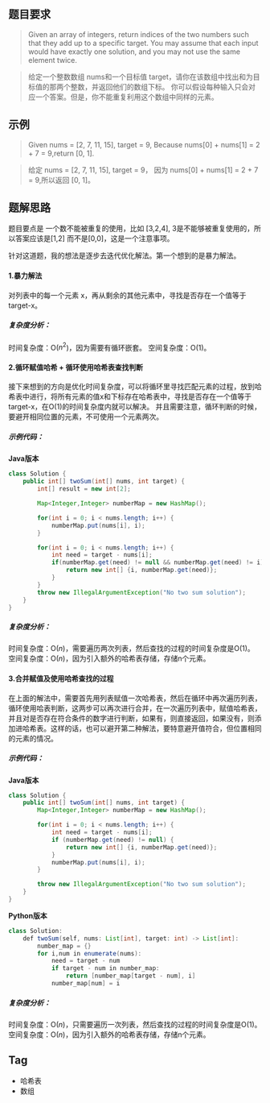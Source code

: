 ## 题目要求
> Given an array of integers, return indices of the two numbers such that they add up to a specific target.
> You may assume that each input would have exactly one solution, and you may not use the same element twice.


> 给定一个整数数组 nums和一个目标值 target，请你在该数组中找出和为目标值的那两个整数，并返回他们的数组下标。
> 你可以假设每种输入只会对应一个答案。但是，你不能重复利用这个数组中同样的元素。

## 示例
> Given nums = [2, 7, 11, 15], target = 9, 
> Because nums[0] + nums[1] = 2 + 7 = 9,return [0, 1].


> 给定 nums = [2, 7, 11, 15], target = 9，
> 因为 nums[0] + nums[1] = 2 + 7 = 9,所以返回 [0, 1]。


## 题解思路
题目要点是 一个数不能被重复的使用，比如 [3,2,4], 3是不能够被重复使用的，所以答案应该是[1,2] 而不是[0,0]，这是一个注意事项。

针对这道题，我的想法是逐步去迭代优化解法。第一个想到的是暴力解法。

#### 1.暴力解法
对列表中的每一个元素 x，再从剩余的其他元素中，寻找是否存在一个值等于 target-x。
##### 复杂度分析：
时间复杂度：O($n^2$)，因为需要有循环嵌套。
空间复杂度：O(1)。

#### 2.循环赋值哈希 + 循环使用哈希表查找判断
接下来想到的方向是优化时间复杂度，可以将循环里寻找匹配元素的过程，放到哈希表中进行，将所有元素的值x和下标存在哈希表中，寻找是否存在一个值等于 target-x，在O(1)的时间复杂度内就可以解决。
并且需要注意，循环判断的时候，要避开相同位置的元素，不可使用一个元素两次。

##### 示例代码：
**Java版本**
```java
class Solution {
    public int[] twoSum(int[] nums, int target) {
        int[] result = new int[2];

        Map<Integer,Integer> numberMap = new HashMap();

        for(int i = 0; i < nums.length; i++) {
            numberMap.put(nums[i], i);
        }

        for(int i = 0; i < nums.length; i++) {
            int need = target - nums[i];
            if(numberMap.get(need) != null && numberMap.get(need) != i) {
                return new int[] {i, numberMap.get(need)};
            }
        }
        throw new IllegalArgumentException("No two sum solution");
    }
}
```
##### 复杂度分析：
时间复杂度：O($n$)，需要遍历两次列表，然后查找的过程的时间复杂度是O(1)。
空间复杂度：O($n$)，因为引入额外的哈希表存储，存储n个元素。

#### 3.合并赋值及使用哈希查找的过程
在上面的解法中，需要首先用列表赋值一次哈希表，然后在循环中再次遍历列表，循环使用哈表判断，这两步可以再次进行合并，在一次遍历列表中，赋值哈希表，并且对是否存在符合条件的数字进行判断，如果有，则直接返回，如果没有，则添加进哈希表。这样的话，也可以避开第二种解法，要特意避开值符合，但位置相同的元素的情况。

##### 示例代码：
**Java版本**
```java
class Solution {
    public int[] twoSum(int[] nums, int target) {
        Map<Integer,Integer> numberMap = new HashMap();

        for(int i = 0; i < nums.length; i++) {
            int need = target - nums[i];
            if (numberMap.get(need) != null) {
                return new int[] {i, numberMap.get(need)};
            }
            numberMap.put(nums[i], i);   
        }

        throw new IllegalArgumentException("No two sum solution");
    }
}
```
**Python版本**
```java
class Solution:
    def twoSum(self, nums: List[int], target: int) -> List[int]:
        number_map = {}
        for i,num in enumerate(nums):
            need = target - num
            if target - num in number_map:
                return [number_map[target - num], i]
            number_map[num] = i
```
##### 复杂度分析：
时间复杂度：O($n$)，只需要遍历一次列表，然后查找的过程的时间复杂度是O(1)。
空间复杂度：O($n$)，因为引入额外的哈希表存储，存储n个元素。

## Tag

* 哈希表
* 数组
